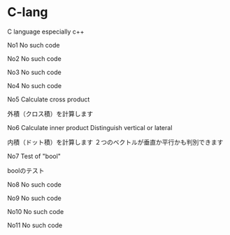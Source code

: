 # C-lang
C language especially c++

No1 
 No such code



No2
 No such code



No3
 No such code



No4
 No such code



No5
 Calculate cross product

外積（クロス積）を計算します



No6
 Calculate inner product Distinguish vertical or lateral

内積（ドット積）を計算します ２つのベクトルが垂直か平行かも判別できます



No7
 Test of "bool"

boolのテスト



No8
 No such code



No9
 No such code



No10
 No such code
 
 
 
No11
 No such code
